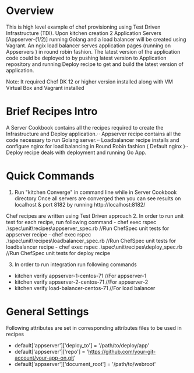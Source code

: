 Overview
========

This is high level example of chef provisioning using Test Driven Infrastructure (TDI). Upon kitchen creation  2 Application Servers [Appserver-(1/2)] running Golang and a load balancer will be created using Vagrant. An ngix load balancer serves application pages (running on Appservers ) in round robin fashion. The latest version of the application code could be deployed to by pushing latest version to Application repository and running Deploy recipe to get and build the latest version of application.

Note: It required Chef DK 12 or higher version installed along with VM Virtual Box and Vagrant installed

Brief Recipes Intro
======================
A Server Cookbook contains all the recipes required to create the Infrastructure and Deploy application.⋅⋅
Appserver recipe contains all the code necessary to run Golang server.⋅⋅
Loadbalancer recipe installs and configure nginx for load balancing in Round Robin fashion ( Default nginx )⋅⋅
Deploy recipe deals with deployment and running Go App.

Quick Commands
======================

 1. Run "kitchen Converge" in command line while in Server Cookbook directory
    Once all servers are converged then you can see results on localhost & port 8182 by running http://localhost:8182/

 Chef recipes are written using Test Driven approach
 2. In order to run unit test for each recipe, run following command
    - chef exec rspec .\spec\unit\recipes\appserver_spec.rb           //Run ChefSpec unit tests for appserver recipe
    - chef exec rspec .\spec\unit\recipes\loadbalancer_spec.rb        //Run ChefSpec unit tests for loadbalancer recipe
    - chef exec rspec .\spec\unit\recipes\deploy_spec.rb              //Run ChefSpec unit tests for deploy recipe


 3. In order to run integration run following commands
   -  kitchen verify appserver-1-centos-71      //For appserver-1
   -  kitchen verify appserver-2-centos-71      //For appserver-2
   -  kitchen verify load-balancer-centos-71    //For load balancer

General Settings
=============
Following attributes are set in corresponding attributes files to be used in recipes
* default['appserver']['deploy_to'] = '/path/to/deploy/app'
* default['appserver']['repo'] = 'https://github.com/your-git-account/your-app-on.git'
* default['appserver']['document_root'] = '/path/to/webroot'
